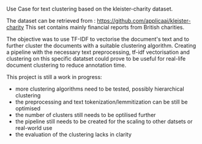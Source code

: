 Use Case for text clustering based on the kleister-charity dataset.

The dataset can be retrieved from : https://github.com/applicaai/kleister-charity
This set contains mainly financial reports from British charities.

The objective was to use TF-IDF to vectorise the document's text and to further cluster the documents with a suitable clustering algorithm.
Creating a pipeline with the necessary text preprocessing, tf-idf vectorisation and clustering on this specific datatset could prove to be useful for real-life document clustering to reduce annotation time.

This project is still a work in progress:
- more clustering algorithms need to be tested, possibly hierarchical clustering
- the preprocessing and text tokenization/lemmitization can be still be optimised
- the number of clusters still needs to be optilised further
- the pipeline still needs to be created for the scaling to other datsets or real-world use
- the evaluation of the clustering lacks in clarity

 
  
